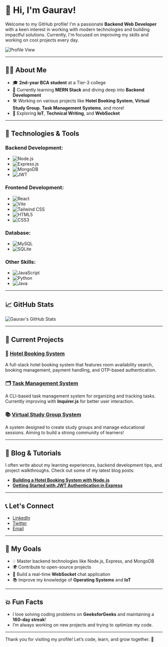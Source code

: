 # 👋 Hi, I'm Gaurav! 

Welcome to my GitHub profile! I'm a passionate **Backend Web Developer** with a keen interest in working with modern technologies and building impactful solutions. Currently, I'm focused on improving my skills and working on cool projects every day.

![Profile View](https://img.shields.io/badge/View%20Profile-Here-blue?logo=github)

---

## 🧑‍💻 About Me

- 🎓 **2nd-year BCA student** at a Tier-3 college  
- 🌱 Currently learning **MERN Stack** and diving deep into **Backend Development**  
- 🛠️ Working on various projects like **Hotel Booking System**, **Virtual Study Group**, **Task Management Systems**, and more!  
- 🧩 Exploring **IoT**, **Technical Writing**, and **WebSocket**  

---

## 🚀 Technologies & Tools

### Backend Development:

- ![Node.js](https://img.shields.io/badge/Node.js-339933?logo=node.js&logoColor=white)  
- ![Express.js](https://img.shields.io/badge/Express.js-000000?logo=express&logoColor=white)  
- ![MongoDB](https://img.shields.io/badge/MongoDB-4EA94B?logo=mongodb&logoColor=white)  
- ![JWT](https://img.shields.io/badge/JWT-000000?logo=json-web-tokens&logoColor=white)  

### Frontend Development:

- ![React](https://img.shields.io/badge/React-61DAFB?logo=react&logoColor=black)  
- ![Vite](https://img.shields.io/badge/Vite-646CFF?logo=vite&logoColor=white)  
- ![Tailwind CSS](https://img.shields.io/badge/Tailwind%20CSS-38BDF8?logo=tailwindcss&logoColor=white)  
- ![HTML5](https://img.shields.io/badge/HTML5-E34F26?logo=html5&logoColor=white)  
- ![CSS3](https://img.shields.io/badge/CSS3-1572B6?logo=css3&logoColor=white)  

### Database:

- ![MySQL](https://img.shields.io/badge/MySQL-4479A1?logo=mysql&logoColor=white)  
- ![SQLite](https://img.shields.io/badge/SQLite-003B57?logo=sqlite&logoColor=white)  

### Other Skills:

- ![JavaScript](https://img.shields.io/badge/JavaScript-F7DF1E?logo=javascript&logoColor=black)  
- ![Python](https://img.shields.io/badge/Python-3776AB?logo=python&logoColor=white)  
- ![Java](https://img.shields.io/badge/Java-007396?logo=java&logoColor=white)  

---

## 📈 GitHub Stats

![Gaurav's GitHub Stats](https://github-readme-stats.vercel.app/api?username=gaurav1234&show_icons=true&hide_title=true&hide=prs&count_private=true&theme=radical)

---

## 📢 Current Projects

### 🔧 [Hotel Booking System](https://github.com/gaurav1234/hotel-booking-system)
A full-stack hotel booking system that features room availability search, booking management, payment handling, and OTP-based authentication.

### 🗂️ [Task Management System](https://github.com/gaurav1234/task-management-cli)
A CLI-based task management system for organizing and tracking tasks. Currently improving with **Inquirer.js** for better user interaction.

### 📚 [Virtual Study Group System](https://github.com/gaurav1234/virtual-study-group)
A system designed to create study groups and manage educational sessions. Aiming to build a strong community of learners!

---

## 📝 Blog & Tutorials

I often write about my learning experiences, backend development tips, and project walkthroughs. Check out some of my latest blog posts:

- [**Building a Hotel Booking System with Node.js**](https://medium.com/@gaurav1234/building-a-hotel-booking-system-with-node-js-d7fce459a34d)
- [**Getting Started with JWT Authentication in Express**](https://medium.com/@gaurav1234/getting-started-with-jwt-authentication-in-express-ea456789c50f)

---

## 📞 Let's Connect

- [LinkedIn](https://www.linkedin.com/in/gaurav1234)  
- [Twitter](https://twitter.com/gaurav1234)  
- [Email](mailto:gaurav1234@gmail.com)

---

## 🎯 My Goals

- 💡 Master backend technologies like Node.js, Express, and MongoDB
- 🌍 Contribute to open-source projects
- 🚀 Build a real-time **WebSocket** chat application
- 📚 Improve my knowledge of **Operating Systems** and **IoT**

---

## 💥 Fun Facts

- I love solving coding problems on **GeeksforGeeks** and maintaining a **160-day streak**!  
- I’m always working on new projects and trying to optimize my code.

---

Thank you for visiting my profile! Let’s code, learn, and grow together. 🚀
